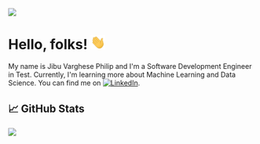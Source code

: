 <!--
### Hi there 👋


**jibuvp/jibuvp** is a ✨ _special_ ✨ repository because its `README.md` (this file) appears on your GitHub profile.

Here are some ideas to get you started:

- 🔭 I’m currently working on ...
- 🌱 I’m currently learning Data Science
- 👯 I’m looking to collaborate on ...
- 🤔 I’m looking for help with ...
- 💬 Ask me about ...
- 📫 How to reach me: ...
- 😄 Pronouns: ...
- ⚡ Fun fact: ...
-->

<img align="center" src="https://github-readme-stats.vercel.app/api/<top-langs>/?username=<jibuvp>&theme=<THEME_NAME>" />


# Hello, folks! <img src="https://raw.githubusercontent.com/jibuvp/jibuvp/master/wave.gif" width="30px">

My name is Jibu Varghese Philip and I'm a Software Development Engineer in Test. Currently, I'm learning more about Machine Learning and Data Science. You can find me on [![LinkedIn][3.2]][3].


<!--
## &#x270d; Blog & Writing


## 🔧 Technologies & Tools
![](https://img.shields.io/badge/OS-Linux-informational?style=flat&logo=linux&logoColor=white&color=2bbc8a)
![](https://img.shields.io/badge/Editor-IntelliJ_IDEA-informational?style=flat&logo=intellij-idea&logoColor=white&color=2bbc8a)
![](https://img.shields.io/badge/Code-Python-informational?style=flat&logo=python&logoColor=white&color=2bbc8a)
![](https://img.shields.io/badge/Code-JavaScript-informational?style=flat&logo=javascript&logoColor=white&color=2bbc8a)
![](https://img.shields.io/badge/Code-Golang-informational?style=flat&logo=go&logoColor=white&color=2bbc8a)
![](https://img.shields.io/badge/Code-Make-informational?style=flat&logo=cmake&logoColor=white&color=2bbc8a)
![](https://img.shields.io/badge/Code-Vue-informational?style=flat&logo=vue.js&logoColor=white&color=2bbc8a)
![](https://img.shields.io/badge/Shell-Bash-informational?style=flat&logo=gnu-bash&logoColor=white&color=2bbc8a)
![](https://img.shields.io/badge/Tools-PostgreSQL-informational?style=flat&logo=postgresql&logoColor=white&color=2bbc8a)
![](https://img.shields.io/badge/Tools-Docker-informational?style=flat&logo=docker&logoColor=white&color=2bbc8a)
![](https://img.shields.io/badge/Tools-Kubernetes-informational?style=flat&logo=kubernetes&logoColor=white&color=2bbc8a)
![](https://img.shields.io/badge/Tools-Red_Hat_OpenShift-informational?style=flat&logo=red-hat-open-shift&logoColor=white&color=2bbc8a)
![](https://img.shields.io/badge/Cloud-Digital_Ocean-informational?style=flat&logo=digitalocean&logoColor=white&color=2bbc8a)
-->
## &#x1f4c8; GitHub Stats

<a href="https://github.com/jibuvp/jibuvp">
  <img align="center" src="https://github-readme-stats.vercel.app/api/top-langs/?username=jibuvp&hide=java,html,tex&title_color=ffffff&text_color=c9cacc&icon_color=2bbc8a&bg_color=1d1f21&langs_count=3" />
</a>
<!--
<a href="https://github.com/MartinHeinz/MartinHeinz">
  <img align="center" src="https://github-readme-stats.vercel.app/api?username=MartinHeinz&show_icons=true&line_height=27&count_private=true&title_color=ffffff&text_color=c9cacc&icon_color=2bbc8a&bg_color=1d1f21" alt="Martin's GitHub Stats" />
</a>

<a href="https://github.com/MartinHeinz/python-project-blueprint">
  <img align="center" src="https://github-readme-stats.vercel.app/api/pin/?username=MartinHeinz&repo=python-project-blueprint&title_color=ffffff&text_color=c9cacc&icon_color=2bbc8a&bg_color=1d1f21" />
</a>


<a href="https://github.com/MartinHeinz/go-project-blueprint">
  <img align="center" src="https://github-readme-stats.vercel.app/api/pin/?username=MartinHeinz&repo=go-project-blueprint&title_color=ffffff&text_color=c9cacc&icon_color=2bbc8a&bg_color=1d1f21" />
</a>    
-->
<!-- links to social media icons -->

<!-- icons with padding -->

[1.1]: http://i.imgur.com/tXSoThF.png (twitter icon with padding)
[2.1]: http://i.imgur.com/0o48UoR.png (github icon with padding)

<!-- icons without padding -->

[1.2]: http://i.imgur.com/wWzX9uB.png (twitter icon without padding)
[2.2]: http://i.imgur.com/9I6NRUm.png (github icon without padding)
[3.2]: https://raw.githubusercontent.com/MartinHeinz/MartinHeinz/master/linkedin-3-16.png (LinkedIn icon without padding)


<!-- links to your social media accounts -->

[1]: https://twitter.com/imjvp
[2]: https://github.com/jibuvp
[3]: https://www.linkedin.com/in/jibuvarghesephilip/


<!-- Resources -->
<!-- Icons: https://simpleicons.org/ -->
<!-- GitHub Stats: https://github.com/anuraghazra/github-readme-stats -->
<!-- Emojis: https://emojipedia.org/emoji/ -->
<!-- HTML Emojis: https://www.fileformat.info/index.htm -->
<!-- Shields: https://shields.io/ -->
<!-- Awesome GitHub Profile README: https://github.com/abhisheknaiidu/awesome-github-profile-readme -->
